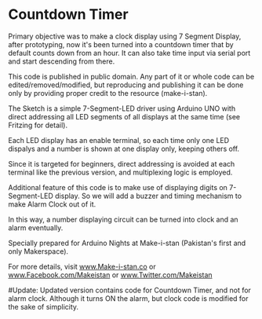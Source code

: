 # Countdown Timer
Primary objective was to make a clock display using 7 Segment Display, after prototyping, now it's been turned into a countdown timer that by default counts down from an hour. It can also take time input via serial port and start descending from there.

This code is published in public domain.
Any part of it or whole code can be edited/removed/modified, but reproducing and publishing it can be done only by providing proper credit to the resource (make-i-stan).

The Sketch is a simple 7-Segment-LED driver using Arduino UNO with direct addressing all LED segments of all displays at the same time (see Fritzing for detail).

Each LED display has an enable terminal, so each time only one LED dispalys and a number is shown at one display only, keeping others off.

Since it is targeted for beginners, direct addressing is avoided at each terminal like the previous version, and multiplexing logic is employed.

Additional feature of this code is to make use of displaying digits on 7-Segment-LED display. So we will add a buzzer and timing mechanism to make Alarm Clock out of it.

In this way, a number displaying circuit can be turned into clock and an alarm eventually.

Specially prepared for Arduino Nights at Make-i-stan (Pakistan's first and only Makerspace).

For more details, visit www.Make-i-stan.co or www.Facebook.com/Makeistan or www.Twitter.com/Makeistan


#Update:
Updated version contains code for Countdown Timer, and not for alarm clock. Although it turns ON the alarm, but clock code is modified for the sake of simplicity.
